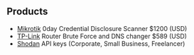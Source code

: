 ## Products

* [Mikrotik](http://github.com) 0day Credential Disclosure Scanner $1200 (USD)
* [TP-Link](http://github.com) Router Brute Force and DNS changer $589 (USD)
* [Shodan](http://github.com) API keys (Corporate, Small Business, Freelancer)
